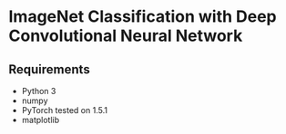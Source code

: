 # ImageNet Classification with Deep Convolutional Neural Network

## Requirements
- Python 3
- numpy
- PyTorch tested on 1.5.1
- matplotlib
